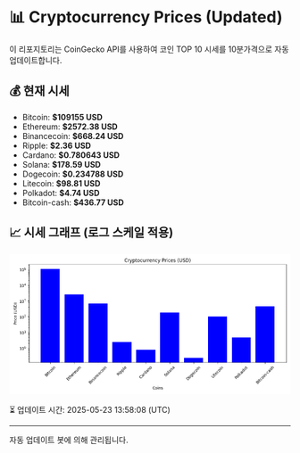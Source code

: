 
# 📊 Cryptocurrency Prices (Updated)

이 리포지토리는 CoinGecko API를 사용하여 코인 TOP 10 시세를 10분가격으로 자동 업데이트합니다.

## 💰 현재 시세
- Bitcoin: **$109155 USD**
- Ethereum: **$2572.38 USD**
- Binancecoin: **$668.24 USD**
- Ripple: **$2.36 USD**
- Cardano: **$0.780643 USD**
- Solana: **$178.59 USD**
- Dogecoin: **$0.234788 USD**
- Litecoin: **$98.81 USD**
- Polkadot: **$4.74 USD**
- Bitcoin-cash: **$436.77 USD**

## 📈 시세 그래프 (로그 스케일 적용)
![Crypto Prices](crypto_prices.png)

⏳ 업데이트 시간: 2025-05-23 13:58:08 (UTC)

---
자동 업데이트 봇에 의해 관리됩니다.
